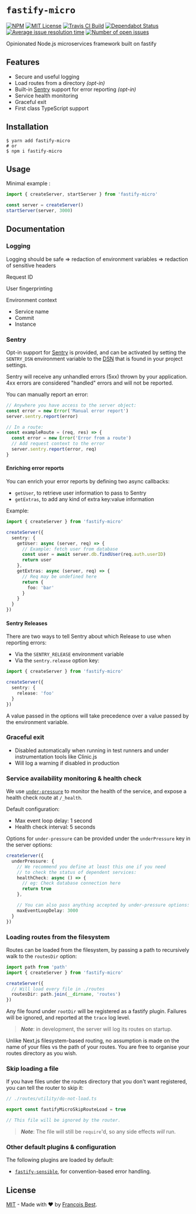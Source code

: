 # `fastify-micro`

[![NPM](https://img.shields.io/npm/v/@47ng/fastify-micro?color=red)](https://www.npmjs.com/package/fastify-micro)
[![MIT License](https://img.shields.io/github/license/47ng/fastify-micro.svg?color=blue)](https://github.com/47ng/fastify-micro/blob/master/LICENSE)
[![Travis CI Build](https://img.shields.io/travis/com/47ng/fastify-micro.svg)](https://travis-ci.com/47ng/fastify-micro)
[![Dependabot Status](https://api.dependabot.com/badges/status?host=github&repo=47ng/fastify-micro)](https://dependabot.com)
[![Average issue resolution time](https://isitmaintained.com/badge/resolution/47ng/fastify-micro.svg)](https://isitmaintained.com/project/47ng/fastify-micro)
[![Number of open issues](https://isitmaintained.com/badge/open/47ng/fastify-micro.svg)](https://isitmaintained.com/project/47ng/fastify-micro)

Opinionated Node.js microservices framework built on fastify

## Features

- Secure and useful logging
- Load routes from a directory _(opt-in)_
- Built-in [Sentry](#sentry) support for error reporting _(opt-in)_
- Service health monitoring
- Graceful exit
- First class TypeScript support

## Installation

```shell
$ yarn add fastify-micro
# or
$ npm i fastify-micro
```

## Usage

Minimal example :

```ts
import { createServer, startServer } from 'fastify-micro'

const server = createServer()
startServer(server, 3000)
```

## Documentation

### Logging

<!-- todo: Add detailed documentation -->

Logging should be safe
=> redaction of environment variables
=> redaction of sensitive headers

Request ID

User fingerprinting

Environment context

- Service name
- Commit
- Instance

### Sentry

Opt-in support for [Sentry](https://sentry.io) is provided, and can be
activated by setting the `SENTRY_DSN` environment variable to the
[DSN](https://docs.sentry.io/error-reporting/quickstart/?platform=node#configure-the-sdk)
that is found in your project settings.

Sentry will receive any unhandled errors (5xx) thrown by your
application. 4xx errors are considered "handled" errors and will not be
reported.

You can manually report an error:

```ts
// Anywhere you have access to the server object:
const error = new Error('Manual error report')
server.sentry.report(error)

// In a route:
const exampleRoute = (req, res) => {
  const error = new Error('Error from a route')
  // Add request context to the error
  server.sentry.report(error, req)
}
```

#### Enriching error reports

You can enrich your error reports by defining two async callbacks:

- `getUser`, to retrieve user information to pass to Sentry
- `getExtras`, to add any kind of extra key:value information

Example:

```ts
import { createServer } from 'fastify-micro'

createServer({
  sentry: {
    getUser: async (server, req) => {
      // Example: fetch user from database
      const user = await server.db.findUser(req.auth.userID)
      return user
    },
    getExtras: async (server, req) => {
      // Req may be undefined here
      return {
        foo: 'bar'
      }
    }
  }
})
```

#### Sentry Releases

There are two ways to tell Sentry about which Release to use when
reporting errors:

- Via the `SENTRY_RELEASE` environment variable
- Via the `sentry.release` option key:

```ts
import { createServer } from 'fastify-micro'

createServer({
  sentry: {
    release: 'foo'
  }
})
```

A value passed in the options will take precedence over a value passed
by the environment variable.

### Graceful exit

<!-- todo: Add detailed documentation -->

- Disabled automatically when running in test runners and under
  instrumentation tools like Clinic.js
- Will log a warning if disabled in production

### Service availability monitoring & health check

We use [`under-pressure`](https://github.com/fastify/under-pressure)
to monitor the health of the service, and expose a health check route
at `/_health`.

Default configuration:

- Max event loop delay: 1 second
- Health check interval: 5 seconds

Options for `under-pressure` can be provided under the `underPressure`
key in the server options:

```ts
createServer({
  underPressure: {
    // We recommend you define at least this one if you need
    // to check the status of dependent services:
    healthCheck: async () => {
      // eg: Check database connection here
      return true
    },

    // You can also pass anything accepted by under-pressure options:
    maxEventLoopDelay: 3000
  }
})
```

### Loading routes from the filesystem

Routes can be loaded from the filesystem, by passing a path to
recursively walk to the `routesDir` option:

```ts
import path from 'path'
import { createServer } from 'fastify-micro'

createServer({
  // Will load every file in ./routes
  routesDir: path.join(__dirname, 'routes')
})
```

Any file found under `rootDir` will be registered as a fastify plugin.
Failures will be ignored, and reported at the `trace` log level.

> _**Note**_: in development, the server will log its routes on startup.

Unlike Next.js filesystem-based routing, no assumption is made on the
name of your files vs the path of your routes. You are free to organise
your routes directory as you wish.

### Skip loading a file

If you have files under the routes directory that you don't want
registered, you can tell the router to skip it:

```ts
// ./routes/utility/do-not-load.ts

export const fastifyMicroSkipRouteLoad = true

// This file will be ignored by the router.
```

> _**Note**_: The file will still be `require`'d, so any side effects
> _will_ run.

### Other default plugins & configuration

<!-- todo: Add detailed documentation -->

The following plugins are loaded by default:

- [`fastify-sensible`](https://github.com/fastify/fastify-sensible), for convention-based error handling.

## License

[MIT](https://github.com/47ng/fastify-micro/blob/master/LICENSE) - Made with ❤️ by [François Best](https://francoisbest.com).
